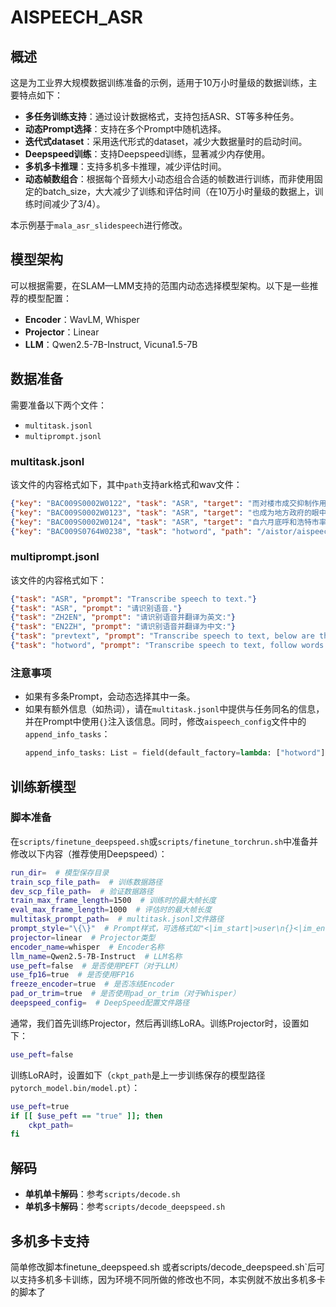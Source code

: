 # AISPEECH_ASR

## 概述

这是为工业界大规模数据训练准备的示例，适用于10万小时量级的数据训练，主要特点如下：
- **多任务训练支持**：通过设计数据格式，支持包括ASR、ST等多种任务。
- **动态Prompt选择**：支持在多个Prompt中随机选择。
- **迭代式dataset**：采用迭代形式的dataset，减少大数据量时的启动时间。
- **Deepspeed训练**：支持Deepspeed训练，显著减少内存使用。
- **多机多卡推理**：支持多机多卡推理，减少评估时间。
- **动态帧数组合**：根据每个音频大小动态组合合适的帧数进行训练，而非使用固定的batch_size，大大减少了训练和评估时间（在10万小时量级的数据上，训练时间减少了3/4）。

本示例基于`mala_asr_slidespeech`进行修改。

## 模型架构

可以根据需要，在SLAM—LMM支持的范围内动态选择模型架构。以下是一些推荐的模型配置：
- **Encoder**：WavLM, Whisper
- **Projector**：Linear
- **LLM**：Qwen2.5-7B-Instruct, Vicuna1.5-7B

## 数据准备

需要准备以下两个文件：
- `multitask.jsonl`
- `multiprompt.jsonl`

### multitask.jsonl

该文件的内容格式如下，其中`path`支持ark格式和wav文件：
```json
{"key": "BAC009S0002W0122", "task": "ASR", "target": "而对楼市成交抑制作用最大的限购", "path": "/aistor/aispeech/hpc_stor01/group/asr/mandarin/aishell-1/asr/train/data/data_wav.1.ark:17"}
{"key": "BAC009S0002W0123", "task": "ASR", "target": "也成为地方政府的眼中钉", "path": "/aistor/aispeech/hpc_stor01/group/asr/mandarin/aishell-1/asr/train/data/data_wav.1.ark:191758"}
{"key": "BAC009S0002W0124", "task": "ASR", "target": "自六月底呼和浩特市率先宣布取消限购后", "path": "/aistor/aispeech/hpc_stor01/group/asr/mandarin/aishell-1/asr/train/data/data_wav.1.ark:315339"}
{"key": "BAC009S0764W0238", "task": "hotword", "path": "/aistor/aispeech/hpc_stor01/group/asr/mandarin/aishell-1/asr/test/data/data_wav.1.ark:17343733", "target": "形成一批具有国际竞争力的中国企业", "hotword": "中国"}
```

### multiprompt.jsonl

该文件的内容格式如下：
```json
{"task": "ASR", "prompt": "Transcribe speech to text."}
{"task": "ASR", "prompt": "请识别语音."}
{"task": "ZH2EN", "prompt": "请识别语音并翻译为英文:"}
{"task": "EN2ZH", "prompt": "请识别语音并翻译为中文:"}
{"task": "prevtext", "prompt": "Transcribe speech to text, below are the previous historical transcription texts:{}."}
{"task": "hotword", "prompt": "Transcribe speech to text, follow words may occur:{}."}
```

### 注意事项
- 如果有多条Prompt，会动态选择其中一条。
- 如果有额外信息（如热词），请在`multitask.jsonl`中提供与任务同名的信息，并在Prompt中使用`{}`注入该信息。同时，修改`aispeech_config`文件中的`append_info_tasks`：
  ```python
  append_info_tasks: List = field(default_factory=lambda: ["hotword"])
  ```

## 训练新模型

### 脚本准备

在`scripts/finetune_deepspeed.sh`或`scripts/finetune_torchrun.sh`中准备并修改以下内容（推荐使用Deepspeed）：
```bash
run_dir=  # 模型保存目录
train_scp_file_path=  # 训练数据路径
dev_scp_file_path=  # 验证数据路径
train_max_frame_length=1500  # 训练时的最大帧长度
eval_max_frame_length=1000  # 评估时的最大帧长度
multitask_prompt_path=  # multitask.jsonl文件路径
prompt_style="\{\}"  # Prompt样式，可选格式如"<|im_start|>user\n{}<|im_end|>\n<|im_start|>assistant\n"或"USER: {}\n ASSISTANT:"
projector=linear  # Projector类型
encoder_name=whisper  # Encoder名称
llm_name=Qwen2.5-7B-Instruct  # LLM名称
use_peft=false  # 是否使用PEFT（对于LLM）
use_fp16=true  # 是否使用FP16
freeze_encoder=true  # 是否冻结Encoder
pad_or_trim=true  # 是否使用pad_or_trim（对于Whisper）
deepspeed_config=  # DeepSpeed配置文件路径
```

通常，我们首先训练Projector，然后再训练LoRA。训练Projector时，设置如下：
```bash
use_peft=false
```

训练LoRA时，设置如下（`ckpt_path`是上一步训练保存的模型路径`pytorch_model.bin/model.pt`）：
```bash
use_peft=true
if [[ $use_peft == "true" ]]; then
    ckpt_path= 
fi
```

## 解码

- **单机单卡解码**：参考`scripts/decode.sh`
- **单机多卡解码**：参考`scripts/decode_deepspeed.sh`

## 多机多卡支持
简单修改脚本finetune_deepspeed.sh 或者scripts/decode_deepspeed.sh`后可以支持多机多卡训练，因为环境不同所做的修改也不同，本实例就不放出多机多卡的脚本了
